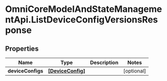 # OmniCoreModelAndStateManagementApi.ListDeviceConfigVersionsResponse

## Properties

Name | Type | Description | Notes
------------ | ------------- | ------------- | -------------
**deviceConfigs** | [**[DeviceConfig]**](DeviceConfig.md) |  | [optional] 



